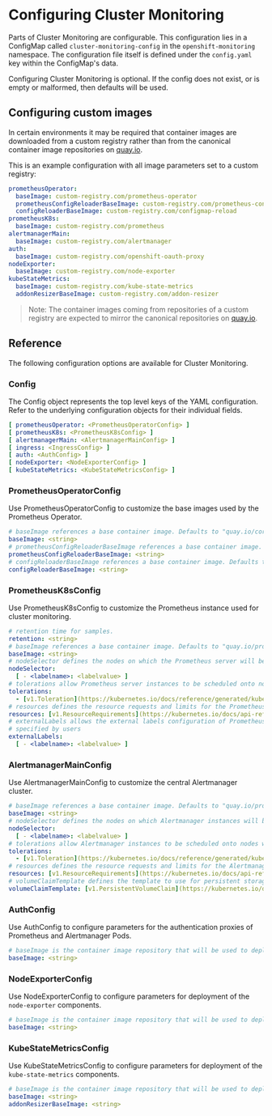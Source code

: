 # Configuring Cluster Monitoring

Parts of Cluster Monitoring are configurable. This configuration lies in a ConfigMap called `cluster-monitoring-config` in the `openshift-monitoring` namespace. The configuration file itself is defined under the `config.yaml` key within the ConfigMap's data.

Configuring Cluster Monitoring is optional. If the config does not exist, or is empty or malformed, then defaults will be used.

## Configuring custom images

In certain environments it may be required that container images are downloaded from a custom registry rather than from the canonical container image repositories on [quay.io][quay].

This is an example configuration with all image parameters set to a custom registry:

[embedmd]:# (../../examples/user-guides/configuring-cluster-monitoring/custom-image-config.yaml)
```yaml
prometheusOperator:
  baseImage: custom-registry.com/prometheus-operator
  prometheusConfigReloaderBaseImage: custom-registry.com/prometheus-config-reloader
  configReloaderBaseImage: custom-registry.com/configmap-reload
prometheusK8s:
  baseImage: custom-registry.com/prometheus
alertmanagerMain:
  baseImage: custom-registry.com/alertmanager
auth:
  baseImage: custom-registry.com/openshift-oauth-proxy
nodeExporter:
  baseImage: custom-registry.com/node-exporter
kubeStateMetrics:
  baseImage: custom-registry.com/kube-state-metrics
  addonResizerBaseImage: custom-registry.com/addon-resizer
```

> Note: The container images coming from repositories of a custom registry are expected to mirror the canonical repositories on [quay.io][quay].

## Reference

The following configuration options are available for Cluster Monitoring.

### Config

The Config object represents the top level keys of the YAML configuration. Refer to the underlying configuration objects for their individual fields.

```yaml
[ prometheusOperator: <PrometheusOperatorConfig> ]
[ prometheusK8s: <PrometheusK8sConfig> ]
[ alertmanagerMain: <AlertmanagerMainConfig> ]
[ ingress: <IngressConfig> ]
[ auth: <AuthConfig> ]
[ nodeExporter: <NodeExporterConfig> ]
[ kubeStateMetrics: <KubeStateMetricsConfig> ]
```

### PrometheusOperatorConfig

Use PrometheusOperatorConfig to customize the base images used by the Prometheus Operator.

```yaml
# baseImage references a base container image. Defaults to "quay.io/coreos/prometheus-operator".
baseImage: <string>
# prometheusConfigReloaderBaseImage references a base container image. Defaults to "quay.io/coreos/prometheus-config-reloader".
prometheusConfigReloaderBaseImage: <string>
# configReloaderBaseImage references a base container image. Defaults to "quay.io/coreos/configmap-reload".
configReloaderBaseImage: <string>
```

### PrometheusK8sConfig

Use PrometheusK8sConfig to customize the Prometheus instance used for cluster monitoring.

```yaml
# retention time for samples.
retention: <string>
# baseImage references a base container image. Defaults to "quay.io/prometheus/prometheus".
baseImage: <string>
# nodeSelector defines the nodes on which the Prometheus server will be scheduled.
nodeSelector:
  [ - <labelname>: <labelvalue> ]
# tolerations allow Prometheus server instances to be scheduled onto nodes with matching taints
tolerations:
  - [v1.Toleration](https://kubernetes.io/docs/reference/generated/kubernetes-api/v1.13/#toleration-v1-core)
# resources defines the resource requests and limits for the Prometheus instance.
resources: [v1.ResourceRequirements](https://kubernetes.io/docs/api-reference/v1.6/#resourcerequirements-v1-core)
# externalLabels allows the external labels configuration of Prometheus to be
# specified by users
externalLabels:
  [ - <labelname>: <labelvalue> ]
```

### AlertmanagerMainConfig

Use AlertmanagerMainConfig to customize the central Alertmanager cluster.

```yaml
# baseImage references a base container image. Defaults to "quay.io/prometheus/alertmanager".
baseImage: <string>
# nodeSelector defines the nodes on which Alertmanager instances will be scheduled.
nodeSelector:
  [ - <labelname>: <labelvalue> ]
# tolerations allow Alertmanager instances to be scheduled onto nodes with matching taints
tolerations:
  - [v1.Toleration](https://kubernetes.io/docs/reference/generated/kubernetes-api/v1.13/#toleration-v1-core)
# resources defines the resource requests and limits for the Alertmanager instances.
resources: [v1.ResourceRequirements](https://kubernetes.io/docs/api-reference/v1.6/#resourcerequirements-v1-core)
# volumeClaimTemplate defines the template to use for persistent storage for Alertmanager nodes.
volumeClaimTemplate: [v1.PersistentVolumeClaim](https://kubernetes.io/docs/api-reference/v1.6/#persistentvolumeclaim-v1-core)
```

### AuthConfig

Use AuthConfig to configure parameters for the authentication proxies of Prometheus and Alertmanager Pods.

```yaml
# baseImage is the container image repository that will be used to deploy monitoring auth service, along with the tag specified in the asset manifest. Defaults to repository listed in manifests in assets folder.
baseImage: <string>
```
### NodeExporterConfig

Use NodeExporterConfig to configure parameters for deployment of the `node-exporter` components.

```yaml
# baseImage is the container image repository that will be used to deploy the node-exporter pods
baseImage: <string>
```
### KubeStateMetricsConfig

Use KubeStateMetricsConfig to configure parameters for deployment of the `kube-state-metrics` components.

```yaml
# baseImage is the container image repository that will be used to deploy the kube-state-metrics pods
baseImage: <string>
addonResizerBaseImage: <string>
```

[quay]: https://quay.io/
